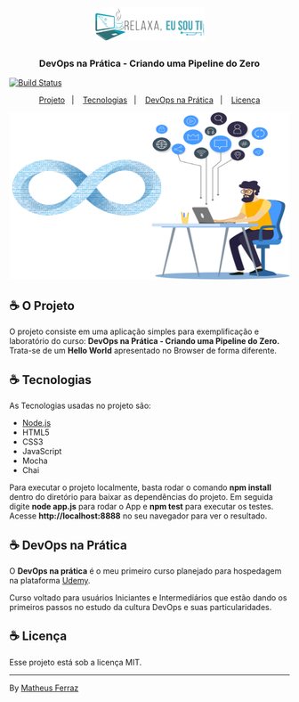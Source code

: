 <h1  align="center">

<img width="200" height="60" src=".files/relaxaeusouti.png"  alt="Relaxa, eu sou TI">

</h1>

<h3  align="center">

DevOps na Prática - Criando uma Pipeline do Zero

</h3>

<!-- Insira aqui a Flag com sua URL do Travis -->
[![Build Status](https://app.travis-ci.com/maguidev/DevOpsLab-Pipeline.svg?branch=master)](https://app.travis-ci.com/maguidev/DevOpsLab-Pipeline)

<p  align="center">
    <a  href="#-o-projeto">Projeto</a>&nbsp;&nbsp;&nbsp;|&nbsp;&nbsp;&nbsp;
    <a  href="#-tecnologias">Tecnologias</a>&nbsp;&nbsp;&nbsp;|&nbsp;&nbsp;&nbsp;
    <a  href="#-devops-na-prática">DevOps na Prática</a>&nbsp;&nbsp;&nbsp;|&nbsp;&nbsp;&nbsp;
    <a  href="#-licença">Licença</a>
</p>

<div  align="center">

<img width="600" height="300" src=".files/devops.png" alt="DevOps na Prática">

</div>

## ☕ O Projeto

O projeto consiste em uma aplicação simples para exemplificação e laboratório do curso: **DevOps na Prática - Criando uma Pipeline do Zero.**
Trata-se de um **Hello World** apresentado no Browser de forma diferente.

## ☕ Tecnologias

As Tecnologias usadas no projeto são:

- [Node.js](https://nodejs.org/en/)
- HTML5
- CSS3
- JavaScript
- Mocha
- Chai

Para executar o projeto localmente, basta rodar o comando **npm install** dentro do diretório para baixar as dependências do projeto. Em seguida digite **node app.js** para rodar o App e **npm test** para executar os testes. Acesse **http://localhost:8888** no seu navegador para ver o resultado.

## ☕ DevOps na Prática

O **DevOps na prática** é o meu primeiro curso planejado para hospedagem na plataforma [Udemy](https://udemy.com/).

Curso voltado para usuários Iniciantes e Intermediários que estão dando os primeiros passos no estudo da cultura DevOps e suas particularidades.

## ☕ Licença

Esse projeto está sob a licença MIT.

---

By [Matheus Ferraz](https://www.linkedin.com/in/matheus-ferraz/)
